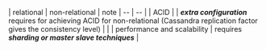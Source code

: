 
| relational | non-relational | note
| -- | -- |
| ACID |  | ***extra configuration*** requires for achieving ACID for non-relational (Cassandra replication factor gives the consistency level) | 
| |  performance and scalability | requires ***sharding or master slave techniques*** | 
 